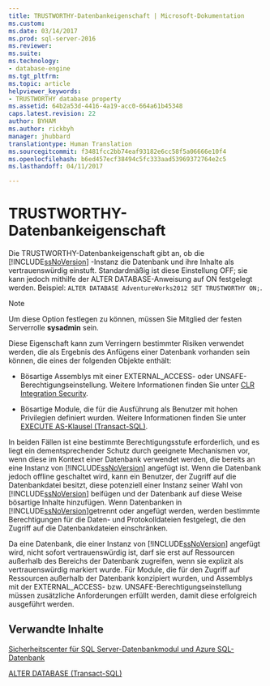 ```yaml
---
title: TRUSTWORTHY-Datenbankeigenschaft | Microsoft-Dokumentation
ms.custom: 
ms.date: 03/14/2017
ms.prod: sql-server-2016
ms.reviewer: 
ms.suite: 
ms.technology:
- database-engine
ms.tgt_pltfrm: 
ms.topic: article
helpviewer_keywords:
- TRUSTWORTHY database property
ms.assetid: 64b2a53d-4416-4a19-acc0-664a61b45348
caps.latest.revision: 22
author: BYHAM
ms.author: rickbyh
manager: jhubbard
translationtype: Human Translation
ms.sourcegitcommit: f3481fcc2bb74eaf93182e6cc58f5a06666e10f4
ms.openlocfilehash: b6ed457ecf38494c5fc333aad53969372764e2c5
ms.lasthandoff: 04/11/2017

---
```

# <a name="trustworthy-database-property"></a>TRUSTWORTHY-Datenbankeigenschaft
  Die TRUSTWORTHY-Datenbankeigenschaft gibt an, ob die [!INCLUDE[ssNoVersion](../../includes/ssnoversion-md.md)] -Instanz die Datenbank und ihre Inhalte als vertrauenswürdig einstuft. Standardmäßig ist diese Einstellung OFF; sie kann jedoch mithilfe der ALTER DATABASE-Anweisung auf ON festgelegt werden. Beispiel: `ALTER DATABASE AdventureWorks2012 SET TRUSTWORTHY ON;`.  
  
> [!NOTE]  
>  Um diese Option festlegen zu können, müssen Sie Mitglied der festen Serverrolle **sysadmin** sein.  
  
 Diese Eigenschaft kann zum Verringern bestimmter Risiken verwendet werden, die als Ergebnis des Anfügens einer Datenbank vorhanden sein können, die eines der folgenden Objekte enthält:  
  
-   Bösartige Assemblys mit einer EXTERNAL_ACCESS- oder UNSAFE-Berechtigungseinstellung. Weitere Informationen finden Sie unter [CLR Integration Security](../../relational-databases/clr-integration/security/clr-integration-security.md).  
  
-   Bösartige Module, die für die Ausführung als Benutzer mit hohen Privilegien definiert wurden. Weitere Informationen finden Sie unter [EXECUTE AS-Klausel &#40;Transact-SQL&#41;](../../t-sql/statements/execute-as-clause-transact-sql.md).  
  
 In beiden Fällen ist eine bestimmte Berechtigungsstufe erforderlich, und es liegt ein dementsprechender Schutz durch geeignete Mechanismen vor, wenn diese im Kontext einer Datenbank verwendet werden, die bereits an eine Instanz von [!INCLUDE[ssNoVersion](../../includes/ssnoversion-md.md)] angefügt ist. Wenn die Datenbank jedoch offline geschaltet wird, kann ein Benutzer, der Zugriff auf die Datenbankdatei besitzt, diese potenziell einer Instanz seiner Wahl von [!INCLUDE[ssNoVersion](../../includes/ssnoversion-md.md)] beifügen und der Datenbank auf diese Weise bösartige Inhalte hinzufügen. Wenn Datenbanken in [!INCLUDE[ssNoVersion](../../includes/ssnoversion-md.md)]getrennt oder angefügt werden, werden bestimmte Berechtigungen für die Daten- und Protokolldateien festgelegt, die den Zugriff auf die Datenbankdateien einschränken.  
  
 Da eine Datenbank, die einer Instanz von [!INCLUDE[ssNoVersion](../../includes/ssnoversion-md.md)] angefügt wird, nicht sofort vertrauenswürdig ist, darf sie erst auf Ressourcen außerhalb des Bereichs der Datenbank zugreifen, wenn sie explizit als vertrauenswürdig markiert wurde. Für Module, die für den Zugriff auf Ressourcen außerhalb der Datenbank konzipiert wurden, und Assemblys mit der EXTERNAL_ACCESS- bzw. UNSAFE-Berechtigungseinstellung müssen zusätzliche Anforderungen erfüllt werden, damit diese erfolgreich ausgeführt werden.  
  
## <a name="related-content"></a>Verwandte Inhalte  
 [Sicherheitscenter für SQL Server-Datenbankmodul und Azure SQL-Datenbank](../../relational-databases/security/security-center-for-sql-server-database-engine-and-azure-sql-database.md)  
  
 [ALTER DATABASE &#40;Transact-SQL&#41;](../../t-sql/statements/alter-database-transact-sql.md)  
  
  

